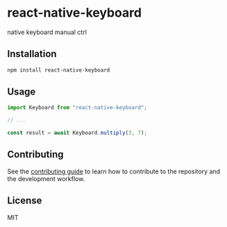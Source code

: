 # react-native-keyboard

native keyboard manual ctrl

## Installation

```sh
npm install react-native-keyboard
```

## Usage

```js
import Keyboard from "react-native-keyboard";

// ...

const result = await Keyboard.multiply(3, 7);
```

## Contributing

See the [contributing guide](CONTRIBUTING.md) to learn how to contribute to the repository and the development workflow.

## License

MIT

